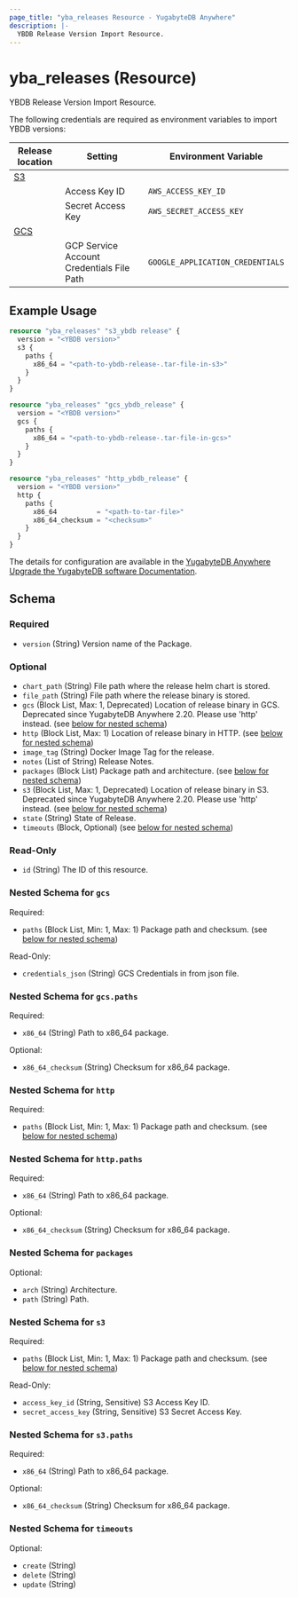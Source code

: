 ```yaml
---
page_title: "yba_releases Resource - YugabyteDB Anywhere"
description: |-
  YBDB Release Version Import Resource.
---
```


# yba_releases (Resource)

YBDB Release Version Import Resource.

The following credentials are required as environment variables to import YBDB versions:

|Release location|Setting|Environment Variable|
|-------|--------|-------------------------------|
|[S3](https://docs.aws.amazon.com/cli/latest/userguide/cli-configure-envvars.html)|||
||Access Key ID|`AWS_ACCESS_KEY_ID`|
||Secret Access Key|`AWS_SECRET_ACCESS_KEY`|
|[GCS](https://cloud.google.com/docs/authentication/application-default-credentials)|||
|| GCP Service Account Credentials File Path|`GOOGLE_APPLICATION_CREDENTIALS`|

## Example Usage

```terraform
resource "yba_releases" "s3_ybdb release" {
  version = "<YBDB version>"
  s3 {
    paths {
      x86_64 = "<path-to-ybdb-release-.tar-file-in-s3>"
    }
  }
}

resource "yba_releases" "gcs_ybdb_release" {
  version = "<YBDB version>"
  gcs {
    paths {
      x86_64 = "<path-to-ybdb-release-.tar-file-in-gcs>"
    }
  }
}

resource "yba_releases" "http_ybdb_release" {
  version = "<YBDB version>"
  http {
    paths {
      x86_64          = "<path-to-tar-file>"
      x86_64_checksum = "<checksum>"
    }
  }
}
```


The details for configuration are available in the [YugabyteDB Anywhere Upgrade the YugabyteDB software Documentation](https://docs.yugabyte.com/preview/yugabyte-platform/manage-deployments/upgrade-software/).

<!-- schema generated by tfplugindocs -->
## Schema

### Required

- `version` (String) Version name of the Package.

### Optional

- `chart_path` (String) File path where the release helm chart is stored.
- `file_path` (String) File path where the release binary is stored.
- `gcs` (Block List, Max: 1, Deprecated) Location of release binary in GCS. Deprecated since YugabyteDB Anywhere 2.20. Please use 'http' instead. (see [below for nested schema](#nestedblock--gcs))
- `http` (Block List, Max: 1) Location of release binary in HTTP. (see [below for nested schema](#nestedblock--http))
- `image_tag` (String) Docker Image Tag for the release.
- `notes` (List of String) Release Notes.
- `packages` (Block List) Package path and architecture. (see [below for nested schema](#nestedblock--packages))
- `s3` (Block List, Max: 1, Deprecated) Location of release binary in S3. Deprecated since YugabyteDB Anywhere 2.20. Please use 'http' instead. (see [below for nested schema](#nestedblock--s3))
- `state` (String) State of Release.
- `timeouts` (Block, Optional) (see [below for nested schema](#nestedblock--timeouts))

### Read-Only

- `id` (String) The ID of this resource.

<a id="nestedblock--gcs"></a>
### Nested Schema for `gcs`

Required:

- `paths` (Block List, Min: 1, Max: 1) Package path and checksum. (see [below for nested schema](#nestedblock--gcs--paths))

Read-Only:

- `credentials_json` (String) GCS Credentials in from json file.

<a id="nestedblock--gcs--paths"></a>
### Nested Schema for `gcs.paths`

Required:

- `x86_64` (String) Path to x86_64 package.

Optional:

- `x86_64_checksum` (String) Checksum for x86_64 package.



<a id="nestedblock--http"></a>
### Nested Schema for `http`

Required:

- `paths` (Block List, Min: 1, Max: 1) Package path and checksum. (see [below for nested schema](#nestedblock--http--paths))

<a id="nestedblock--http--paths"></a>
### Nested Schema for `http.paths`

Required:

- `x86_64` (String) Path to x86_64 package.

Optional:

- `x86_64_checksum` (String) Checksum for x86_64 package.



<a id="nestedblock--packages"></a>
### Nested Schema for `packages`

Optional:

- `arch` (String) Architecture.
- `path` (String) Path.


<a id="nestedblock--s3"></a>
### Nested Schema for `s3`

Required:

- `paths` (Block List, Min: 1, Max: 1) Package path and checksum. (see [below for nested schema](#nestedblock--s3--paths))

Read-Only:

- `access_key_id` (String, Sensitive) S3 Access Key ID.
- `secret_access_key` (String, Sensitive) S3 Secret Access Key.

<a id="nestedblock--s3--paths"></a>
### Nested Schema for `s3.paths`

Required:

- `x86_64` (String) Path to x86_64 package.

Optional:

- `x86_64_checksum` (String) Checksum for x86_64 package.



<a id="nestedblock--timeouts"></a>
### Nested Schema for `timeouts`

Optional:

- `create` (String)
- `delete` (String)
- `update` (String)
